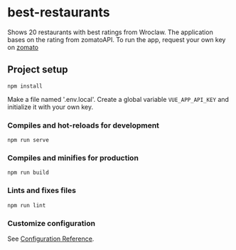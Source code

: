 # best-restaurants
Shows 20 restaurants with best ratings from Wroclaw.
The application bases on the rating from zomatoAPI.
To run the app, request your own key on [zomato](https://developers.zomato.com/api#headline2)

## Project setup
```
npm install
```

Make a file named '.env.local'. Create a global variable ```VUE_APP_API_KEY``` and initialize it with your own key.

### Compiles and hot-reloads for development
```
npm run serve
```

### Compiles and minifies for production
```
npm run build
```

### Lints and fixes files
```
npm run lint
```

### Customize configuration
See [Configuration Reference](https://cli.vuejs.org/config/).
